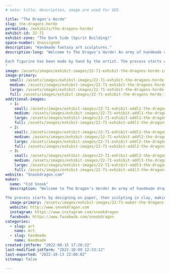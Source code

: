 ```yaml
---
# note: title, description, image are used for SEO

title: "The Dragon's Horde"
slug: the-dragons-horde
permalink: /exhibits/the-dragons-horde/
exhibit-id: 22-71
exhibit-zone: "The Dark Side (Spirit Building)"
space-number: Unassigned
description: "Handmade fantasy art sculptures."
description-long: "Welcome to The Dragon’s Horde! An army of handmade dragons, fantasy creatures, and accessories specially and lovingly crafted by hand by artist Cid Snook.

Each figurine has been made by hand by the artist. The process starts with a sketch on paper, then it is sculpted in clay, molded in silicone and cast in resin where it is then hand painted.
"
image: /assets/images/exhibit-images/22-71-exhibit-the-dragons-horde-img-20211112-195402509-large.jpg
image-primary: 
  small: /assets/images/exhibit-images/22-71-exhibit-the-dragons-horde-img-20211112-195402509-small.jpg
  medium: /assets/images/exhibit-images/22-71-exhibit-the-dragons-horde-img-20211112-195402509-medium.jpg
  large: /assets/images/exhibit-images/22-71-exhibit-the-dragons-horde-img-20211112-195402509-large.jpg
  full: /assets/images/exhibit-images/22-71-exhibit-the-dragons-horde-img-20211112-195402509-full.jpg
additional-images: 
  - 1:
    small: /assets/images/exhibit-images/22-71-exhibit-addl1-the-dragons-horde-img-20211112-195122672-small.jpg
    medium: /assets/images/exhibit-images/22-71-exhibit-addl1-the-dragons-horde-img-20211112-195122672-medium.jpg
    large: /assets/images/exhibit-images/22-71-exhibit-addl1-the-dragons-horde-img-20211112-195122672-large.jpg
    full: /assets/images/exhibit-images/22-71-exhibit-addl1-the-dragons-horde-img-20211112-195122672-full.jpg
  - 2:
    small: /assets/images/exhibit-images/22-71-exhibit-addl2-the-dragons-horde-img-20211112-195132325-small.jpg
    medium: /assets/images/exhibit-images/22-71-exhibit-addl2-the-dragons-horde-img-20211112-195132325-medium.jpg
    large: /assets/images/exhibit-images/22-71-exhibit-addl2-the-dragons-horde-img-20211112-195132325-large.jpg
    full: /assets/images/exhibit-images/22-71-exhibit-addl2-the-dragons-horde-img-20211112-195132325-full.jpg
  - 3:
    small: /assets/images/exhibit-images/22-71-exhibit-addl3-the-dragons-horde-img-5204-small.jpg
    medium: /assets/images/exhibit-images/22-71-exhibit-addl3-the-dragons-horde-img-5204-medium.jpg
    large: /assets/images/exhibit-images/22-71-exhibit-addl3-the-dragons-horde-img-5204-large.jpg
    full: /assets/images/exhibit-images/22-71-exhibit-addl3-the-dragons-horde-img-5204-full.jpg
website: "Snookdragon.com"
maker: 
  name: "Cid Snook"
  description: "Welcome to The Dragon’s Horde! An army of handmade dragons, fantasy creatures, and accessories specially and lovingly crafted by hand.

The process starts by designing on paper, then sculpting in clay, making a mold with silicone, casting in resin and hand painting."
  image-primary: /assets/images/exhibit-images/22-71-maker-the-dragons-horde-dragonhordelogostarrysky-medium.jpg
  website: http://www.snookdragon.com
  instagram: https://www.instagram.com/snookdragon
  facebook: https://www.facebook.com/snookdragon
categories: 
  - slug: art
    name: Art
  - slug: handmade
    name: Handmade
created-jotform: "2022-08-15 17:26:32"
last-modified-jotform: "2022-10-09 12:33:12"
last-exported: "2022-10-13 22:06:02"
sitemap: false

---
```

